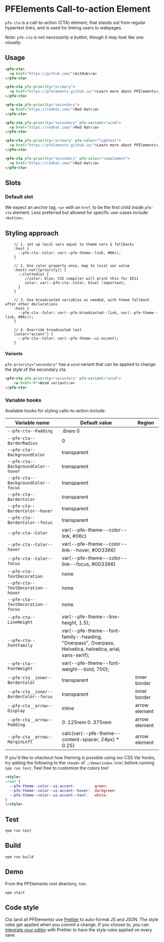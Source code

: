 # PFElements Call-to-action Element

`pfe-cta` is a call-to-action (CTA) element, that stands out from regular hypertext links, and is used for linking users to webpages.

_Note: `pfe-cta` is not necessarily a button, though it may look like one visually._

## Usage
```html
<pfe-cta>
  <a href="https://github.com/">GitHub</a>
</pfe-cta>

<pfe-cta pfe-priority="primary">
  <a href="https://pfelements.github.io/">Learn more about PFElements</a>
</pfe-cta>

<pfe-cta pfe-priority="secondary">
  <a href="https://redhat.com/">Red Hat</a>
</pfe-cta>

<pfe-cta pfe-priority="secondary" pfe-variant="wind">
  <a href="https://redhat.com/">Red Hat</a>
</pfe-cta>

<pfe-cta pfe-priority="primary" pfe-color="lightest">
  <a href="https://pfelements.github.io/">Learn more about PFElements</a>
</pfe-cta>

<pfe-cta pfe-priority="secondary" pfe-color="complement">
  <a href="https://redhat.com/">Red Hat</a>
</pfe-cta>
```

## Slots

### Default slot

We expect an anchor tag, `<a>` with an `href`, to be the first child inside `pfe-cta` element. Less preferred but allowed for specific use-cases include: `<button>`.

## Styling approach

```
    // 1. set up local vars equal to theme vars & fallbacks
    :host {
      --pfe-cta--Color: var(--pfe-theme--link, #06c);
    }

    // 2. Use color property once, map to local var value
    :host(:not([priority]) {
      ::slotted(a) {
         //color: blue; CSS compiler will print this for IE11
         color: var(--pfe-cta--Color, blue) !important;
      }
    }

    // 3. Use broadcasted variables as needed, with theme fallback after other declarations
    :host {
      --pfe-cta--Color: var(--pfe-broadcasted--link, var(--pfe-theme--link, #06c));
    }

    // 4. Override broadcasted last
    [color="accent"] {
      --pfe-cta--Color: var(--pfe-theme--ui-accent);
    }
```

#### Variants

`pfe-priority="secondary"` has a `wind` variant that can be applied to change the style of the secondary cta.

```html
<pfe-cta pfe-priority="secondary" pfe-variant="wind">
    <a href="#">Wind variant</a>
</pfe-cta>
```


### Variable hooks

Available hooks for styling calls-to-action include:

| Variable name | Default value | Region |
| --- | --- | --- |
| `--pfe-cta--Padding` | .6rem 0 |
| `--pfe-cta--BorderRadius` | 0 |
| `--pfe-cta--BackgroundColor` | transparent |
| `--pfe-cta--BackgroundColor--hover` | transparent |
| `--pfe-cta--BackgroundColor--focus` | transparent |
| `--pfe-cta--BorderColor` | transparent |
| `--pfe-cta--BorderColor--hover` | transparent |
| `--pfe-cta--BorderColor--focus` | transparent |
| `--pfe-cta--Color` | var(--pfe-theme--color--link, #06c) |
| `--pfe-cta--Color--hover` | var(--pfe-theme--color--link--hover, #003366) |
| `--pfe-cta--Color--focus` | var(--pfe-theme--color--link--focus, #003366) |
| `--pfe-cta--TextDecoration` | none |
| `--pfe-cta--TextDecoration--hover` | none |
| `--pfe-cta--TextDecoration--focus` | none |
| `--pfe-cta--LineHeight` | var(--pfe-theme--line-height, 1.5); |
| `--pfe-cta--FontFamily` | var(--pfe-theme--font-family--heading, "Overpass", Overpass, Helvetica, helvetica, arial, sans-serif); |
| `--pfe-cta--FontWeight` | var(--pfe-theme--font-weight--bold, 700); |
| `--pfe-cta__inner--BorderColor` | transparent | inner border |
| `--pfe-cta__inner--BorderColor--focus` | transparent | inner border |
| `--pfe-cta__arrow--Display` | inline | arrow element |
| `--pfe-cta__arrow--Padding` | 0 .125rem 0 .375rem | arrow element |
| `--pfe-cta__arrow--MarginLeft` | calc(var(--pfe-theme--content-spacer, 24px) * 0.25) | arrow element |

If you'd like to checkout how theming is possible using our CSS Var hooks, try adding the following to the `<head>` of `./demo/index.html` before running `npm run test`. Feel free to customize the colors too!

```html
<style>
:root {
  --pfe-theme--color--ui-accent:         green;
  --pfe-theme--color--ui-accent--hover:  darkgreen;
  --pfe-theme--color--ui-accent--text:   white;
}
</style>
```

## Test

    npm run test

## Build

    npm run build

## Demo

From the PFElements root directory, run:

    npm start

## Code style

Cta (and all PFElements) use [Prettier][prettier] to auto-format JS and JSON. The style rules get applied when you commit a change. If you choose to, you can [integrate your editor][prettier-ed] with Prettier to have the style rules applied on every save.

[prettier]: https://github.com/prettier/prettier/
[prettier-ed]: https://prettier.io/docs/en/editors.html
[web-component-tester]: https://github.com/Polymer/web-component-tester
